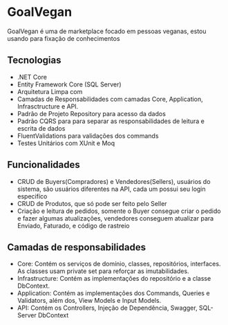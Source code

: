 # GoalVegan
GoalVegan é uma de marketplace focado em pessoas veganas, estou usando para fixação de conhecimentos


## Tecnologias

* .NET Core
* Entity Framework Core (SQL Server)
* Arquitetura Limpa com 
* Camadas de Responsabilidades com camadas Core, Application, Infrasctructure e API.
* Padrão de Projeto Repository para acesso da dados
* Padrão CQRS para para separar as responsabilidades de leitura e escrita de dados
* FluentValidations para validações dos commands
* Testes Unitários com XUnit e Moq

## Funcionalidades
* CRUD de Buyers(Compradores) e Vendedores(Sellers), usuários do sistema, são usuários diferentes na API, cada um possui seu login especifíco
* CRUD de Produtos, que só pode ser feito pelo Seller
* Criação e leitura de pedidos, somente o Buyer consegue criar o pedido e fazer algumas atualizações, vendedores conseguem atualizar para Enviado, Faturado, e código de rastreio

## Camadas de responsabilidades

* Core: Contém os serviços de domínio, classes, repositórios, interfaces. As classes usam private set para reforçar as imutabilidades.
* Infrastructure: Contém as implementações do repositório e a classe DbContext.
* Application: Contém as implementações dos Commands, Queries e Validators, além dos, View Models e Input Models.
* API: Contém os Controllers, Injeção de Dependência, Swagger, SQL-Server DbContext
